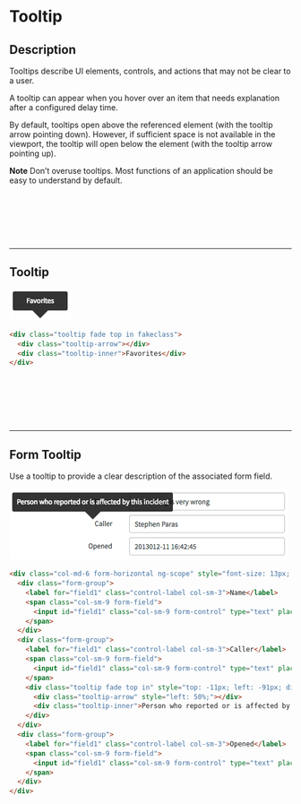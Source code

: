 # Tooltip

## Description

Tooltips describe UI elements, controls, and actions that may not be clear to a user.

A tooltip can appear when you hover over an item that needs explanation after a configured delay time.

By default, tooltips open above the referenced element (with the tooltip arrow pointing down). However, if sufficient space is not available in the viewport, the tooltip will open below the element (with the tooltip arrow pointing up).


**Note** Don’t overuse tooltips. Most functions of an application should be easy to understand by default.

<p><br/><br/><br/><br/><br/></p>

---
## Tooltip
![alt text](../images/tooltip.png "Tooltip")

```HTML
<div class="tooltip fade top in fakeclass">
  <div class="tooltip-arrow"></div>
  <div class="tooltip-inner">Favorites</div>
</div>
```

<p><br/><br/><br/><br/><br/></p>

---
##  Form Tooltip
Use a tooltip to provide a clear description of the associated form field.

![alt text](../images/tooltip-form.png "Tooltip Form")

```HTML
<div class="col-md-6 form-horizontal ng-scope" style="font-size: 13px; margin-left: 90px;">
  <div class="form-group">
    <label for="field1" class="control-label col-sm-3">Name</label>
    <span class="col-sm-9 form-field">
      <input id="field1" class="col-sm-9 form-control" type="text" placeholder="Placeholder Text" name="field1" value="Something is very wrong">
    </span>
  </div>
  <div class="form-group">
    <label for="field1" class="control-label col-sm-3">Caller</label>
    <span class="col-sm-9 form-field">
      <input id="field1" class="col-sm-9 form-control" type="text" placeholder="Placeholder Text" name="field1" value="Stephen Paras">
    </span>
    <div class="tooltip fade top in" style="top: -11px; left: -91px; display: block;">
      <div class="tooltip-arrow" style="left: 50%;"></div>
      <div class="tooltip-inner">Person who reported or is affected by this incident</div>
    </div>
  </div>
  <div class="form-group">
    <label for="field1" class="control-label col-sm-3">Opened</label>
    <span class="col-sm-9 form-field">
      <input id="field1" class="col-sm-9 form-control" type="text" placeholder="Placeholder Text" name="field1" value="2013012-11 16:42:45">
    </span>
  </div>
</div>
```